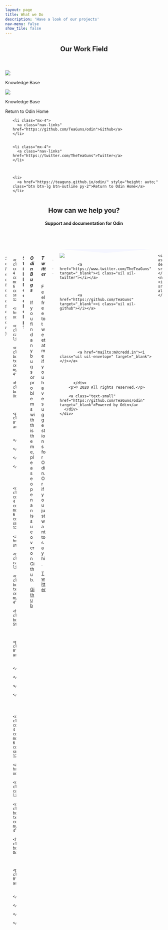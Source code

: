 ```yaml
---
layout: page
title: What we Do
description: 'Have a look of our projects'
nav-menu: false
show_tile: false
---
```

<!-- Main -->
<div id="main" class="alt">

<!-- One -->
<section id="one">
	<div class="inner">
		<header class="major">
			<h1> Our Work Field</h1>
		</header>
  <!-- Content -->
<body>
      <div class="header-bg">
  <div class="container-full">
    <div class="header ">
      <nav class="container grid-xl navbar">
  <div class="flex-vertical-center hide-sm">
    <a style="width: 20%;" href="https://teaguns.github.io/odin" class="logo">
      <img style="max-width: 100%;" src="/odin/assets/logo.png">
    </a>
    <p class="m-0 ml-2 text-light d-inline">Knowledge Base</p>
  </div>
  <div class="text-center show-sm">
    <a style="width: 100%;" href="https://teaguns.github.io/odin" class="logo flex-centered">
      <img style="max-width: 150px;" src="/odin/assets/logo.png">
    </a>
    <p class="m-0 text-light">Knowledge Base</p>
    <a style="height: auto;" class="btn btn-lg btn-outline py-2 mt-4">Return to Odin Home</a>

  </div>
  <ul class="main-nav">
    
    <li class="mx-4">
      <a class="nav-links" href="https://github.com/TeaGuns/odin">Github</a>
    </li>
    
    
    <li class="mx-4">
      <a class="nav-links" href="https://twitter.com/TheTeaGuns">Twitter</a>
    </li>
    
    
    
    <li>
      <a href="https://teaguns.github.io/odin/" style="height: auto;" class="btn btn-lg btn-outline py-2">Return to Odin Home</a>
    </li>
  </ul>
</nav>
      <header class="container grid-xl landing-header">
        <div class="columns pt-12 pb-8">
          <div class="column col-11 col-mx-auto text-center">
            <h1 class="mt-2 super-h1">How can we help you?</h1>
            <h4 class="text-secondary">Support and documentation for Odin</h4>
          </div>
        </div>
      </header>
    </div>
  </div>
</div>
    <div class="container-full">
      <div class="container grid-xl">
        <div class="columns negative-m-s">
          <div class="column col-12 text-center">
            <h6 class="text-secondary">Select a Category</h6>
          </div>
          
          
          
          <div class="column col-4 col-md-6 col-sm-12">
            <a href="/odin/customizing-odin">
              <div class="card card-link">
                <div class="card-body text-center my-4">
                  <h5 class="text-bold">Customizing Odin</h5>
                      
                  
                  <p class="m-0">4 articles</p>
                  
                </div>
              </div>
            </a>
          </div>
          
          
          
          <div class="column col-4 col-md-6 col-sm-12">
            <a href="/odin/getting-started">
              <div class="card card-link">
                <div class="card-body text-center my-4">
                  <h5 class="text-bold">Getting Started</h5>
                      
                  
                  <p class="m-0">1 article</p>
                  
                </div>
              </div>
            </a>
          </div>
          
          
          
          <div class="column col-4 col-md-6 col-sm-12">
            <a href="/odin/using-odin">
              <div class="card card-link">
                <div class="card-body text-center my-4">
                  <h5 class="text-bold">Using Odin</h5>
                      
                  
                  <p class="m-0">4 articles</p>
                  
                </div>
              </div>
            </a>
          </div>
           

          
<div class="column col-12 text-center mt-16">
  <h4>Still Need Help?</h4>
</div>
<div class="column col-4 col-sm-12 p-8 mb-8 col-mx-auto">
  <h5>Odin Bugs</h5>
  <p>If you find any bugs or problems with this theme, please open an issue over on Github.</p>
  <a href="https://github.com/TeaGuns/odin/issues">Github <i class="uil uil-arrow-right arrow-hover"></i></a>
</div>


<div class="column col-4 col-sm-12 p-8 mb-8 col-mx-auto">
  <h5>Twitter</h5>
  <p>Feel free to tweet at me if you have suggestions for Odin. Or if you just want to say hi.</p>
  <a href="https://twitter.com/theteaguns" target="_blank">Twitter <i class="uil uil-arrow-right arrow-hover"></i></a>
</div>

        </div>
      </div>
    </div>

    
<section class="container-full footer">
  <svg id="anglesvg" viewBox="0 0 1440 60" xmlns="http://www.w3.org/2000/svg"><path d="M720 60l720-60H0z" fill="#f5f6ff"></path></svg>
  <div class="container grid-xl footer-contents mb-0">
    <div class="columns text-center">
      <div class="column col-12">
        <img style="max-width: 10%; min-width: 150px; opacity: 0.7;" src="/odin/assets/logo.png">
        <div class="footer-social my-4">
            
            <a href="https://www.twitter.com/TheTeaGuns" target="_blank"><i class="uil uil-twitter"></i></a>
            

            
            <a href="https://github.com/TeaGuns" target="_blank"><i class="uil uil-github"></i></a>
            

            
            

            
            

            
            <a href="mailto:m@credd.in"><i class="uil uil-envelope" target="_blank"></i></a>
            

            
            
          </div>
        <p>© 2020 All rights reserved.</p>
        
        <a class="text-small" href="https://github.com/TeaGuns/odin" target="_blank">Powered by Odin</a>
      </div>
    </div>
  </div>
</section>

    <script async="" defer="" src="https://cdn.simpleanalytics.io/hello.js"></script>
    <noscript><img src="https://api.simpleanalytics.io/hello.gif" alt=""></noscript>
    
  

</body>

